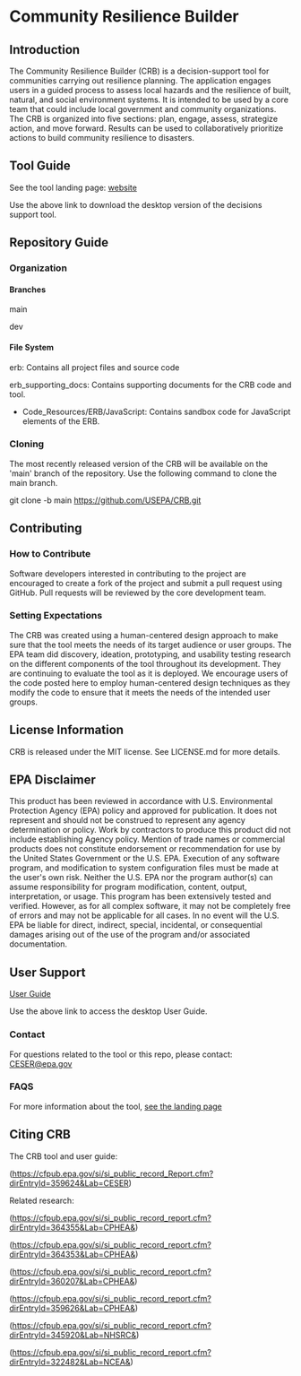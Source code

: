 # Community Resilience Builder

## Introduction
The Community Resilience Builder (CRB) is a decision-support tool for communities carrying out resilience planning. The application engages users in a guided process to assess local hazards and the resilience of built, natural, and social environment systems. It is intended to be used by a core team that could include local government and community organizations. The CRB is organized into five sections: plan, engage, assess, strategize action, and move forward. Results can be used to collaboratively prioritize actions to build community resilience to disasters. 

## Tool Guide
See the tool landing page:
[website](https://www.epa.gov/emergency-response-research/equitable-resilience-builder)

Use the above link to download the desktop version of the decisions support tool.
## Repository Guide

### Organization

#### Branches
main

dev
#### File System
erb: Contains all project files and source code

erb_supporting_docs: Contains supporting documents for the CRB code and tool.
- Code_Resources/ERB/JavaScript: Contains sandbox code for JavaScript elements of the ERB.
  
### Cloning
The most recently released version of the CRB will be available on the 'main' branch of the repository. Use the following command to clone the main branch.

git clone -b main https://github.com/USEPA/CRB.git

## Contributing

### How to Contribute
Software developers interested in contributing to the project are encouraged to create a fork of the project and submit a pull request using GitHub. Pull requests will be reviewed by the core development team.

### Setting Expectations
The CRB was created using a human-centered design approach to make sure that the tool meets the needs of its target audience or user groups. The EPA team did discovery, ideation, prototyping, and usability testing research on the different components of the tool throughout its development. They are continuing to evaluate the tool as it is deployed. We encourage users of the code posted here to employ human-centered design techniques as they modify the code to ensure that it meets the needs of the intended user groups.

## License Information
CRB is released under the MIT license. See LICENSE.md for more details.

## EPA Disclaimer

This product has been reviewed in accordance with U.S. Environmental Protection Agency (EPA) policy and approved for publication. It does not represent and should not be construed to represent any agency determination or policy. Work by contractors to produce this product did not include establishing Agency policy. Mention of trade names or commercial products does not constitute endorsement or recommendation for use by the United States Government or the U.S. EPA. Execution of any software program, and modification to system configuration files must be made at the user's own risk. Neither the U.S. EPA nor the program author(s) can assume responsibility for program modification, content, output, interpretation, or usage. This program has been extensively tested and verified. However, as for all complex software, it may not be completely free of errors and may not be applicable for all cases. In no event will the U.S. EPA be liable for direct, indirect, special, incidental, or consequential damages arising out of the use of the program and/or associated documentation.

## User Support
[User Guide](https://cfpub.epa.gov/si/si_public_record_Report.cfm?dirEntryId=359624&Lab=CESER)

Use the above link to access the desktop User Guide. 

### Contact

For questions related to the tool or this repo, please contact: CESER@epa.gov

### FAQS

For more information about the tool, [see the landing page](https://www.epa.gov/emergency-response-research/equitable-resilience-builder)

## Citing CRB

The CRB tool and user guide: 

(https://cfpub.epa.gov/si/si_public_record_Report.cfm?dirEntryId=359624&Lab=CESER)

Related research:

(https://cfpub.epa.gov/si/si_public_record_report.cfm?dirEntryId=364355&Lab=CPHEA&)

(https://cfpub.epa.gov/si/si_public_record_report.cfm?dirEntryId=364353&Lab=CPHEA&)

(https://cfpub.epa.gov/si/si_public_record_report.cfm?dirEntryId=360207&Lab=CPHEA&)

(https://cfpub.epa.gov/si/si_public_record_report.cfm?dirEntryId=359626&Lab=CPHEA&)

(https://cfpub.epa.gov/si/si_public_record_report.cfm?dirEntryId=345920&Lab=NHSRC&)

(https://cfpub.epa.gov/si/si_public_record_report.cfm?dirEntryId=322482&Lab=NCEA&)

